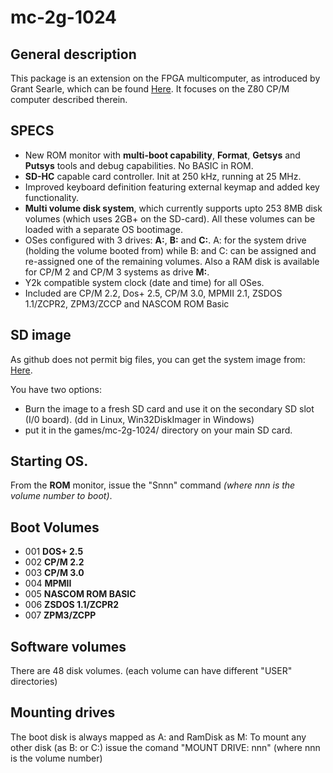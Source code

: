 # mc-2g-1024

## General description
This package is an extension on the FPGA multicomputer, as introduced by Grant Searle, which can be found [Here](http://searle.hostei.com/grant/Multicomp/index.html). It focuses on the Z80 CP/M computer described therein.

## SPECS

* New ROM monitor with **multi-boot capability**, **Format**, **Getsys** and **Putsys** tools and debug capabilities. No BASIC in ROM.
* **SD-HC** capable card controller. Init at 250 kHz, running at 25 MHz.
* Improved keyboard definition featuring external keymap and added key functionality.
* **Multi volume disk system**, which currently supports upto 253 8MB disk volumes (which uses 2GB+ on the SD-card). All these volumes can be loaded with a separate OS bootimage.
* OSes configured with 3 drives: **A:**, **B:** and **C:**. A: for the system drive (holding the volume booted from) while B: and C: can be assigned and re-assigned one of the remaining volumes. Also a RAM disk is available for CP/M 2 and CP/M 3 systems as drive **M:**.
* Y2k compatible system clock (date and time) for all OSes.
* Included are CP/M 2.2, Dos+ 2.5, CP/M 3.0, MPMII 2.1, ZSDOS 1.1/ZCPR2, ZPM3/ZCCP and NASCOM ROM Basic



## SD image

As github does not permit big files, you can get the system image from:
[Here](https://mega.nz/file/b4x3HBbI#ZSz0A_3J3G3JzT0UY21_9xDDHfIxYkqHwc6D15DRFFg).

 You have two options:

* Burn the image to a fresh SD card and use it on the secondary SD slot (I/0 board). (dd in Linux, Win32DiskImager in Windows)
* put it in the games/mc-2g-1024/ directory on your main SD card.

## Starting OS.

From the **ROM** monitor, issue the "Snnn" command *(where nnn is the volume number to boot)*.

## Boot Volumes

* 001 **DOS+ 2.5**
* 002 **CP/M 2.2**
* 003 **CP/M 3.0**
* 004 **MPMII**
* 005 **NASCOM ROM BASIC**
* 006 **ZSDOS 1.1/ZCPR2**
* 007 **ZPM3/ZCPP**

## Software volumes

There are 48 disk volumes. (each volume can have different "USER"
directories) 

## Mounting drives

The boot disk is always mapped as A: and RamDisk as M: To mount any other
disk (as B: or C:) issue the comand "MOUNT DRIVE: nnn" (where nnn is the
volume number)

